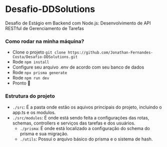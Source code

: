 # Desafio-DDSolutions
Desafio de Estágio em Backend com Node.js: Desenvolvimento de API RESTful de Gerenciamento de Tarefas


### Como rodar na minha máquina?

- Clone o projeto `git clone https://github.com/Jonathan-Fernandes-Costa/Desafio-DDSolutions.git`
- Rode `npm install`
- Configure seu arquivo .env de acordo com seu banco de dados
- Rode `npx prisma generate`
- Rode `npm run dev` 
- Pronto 🎉

### Estrutura do projeto

- `./src`: É a pasta onde estão os aquivos principais do projeto, incluindo o app.ts e os modulos.
- `./src/modules`: É onde está sendo feita a configurações das rotas, schemas, controllers e serviços das tarefas e dos usuários.
  - `./prisma`: É onde está localizado a configuração do schema do prisma e sua migração.
  - `./utils`: Possui o arquivo básico do prisma e o sistema de hash.
